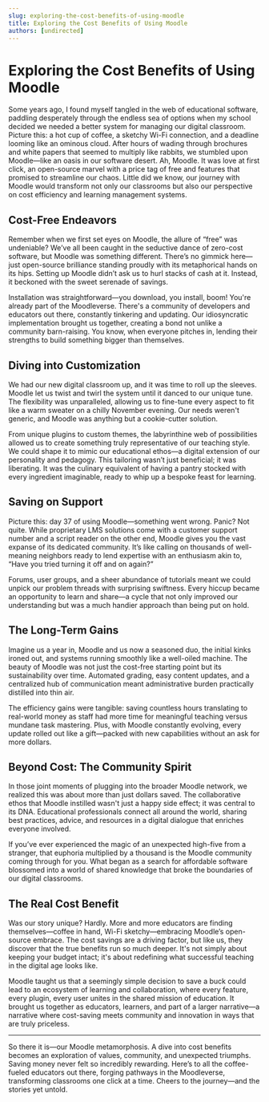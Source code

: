 ```yaml
---
slug: exploring-the-cost-benefits-of-using-moodle
title: Exploring the Cost Benefits of Using Moodle
authors: [undirected]
---
```



# Exploring the Cost Benefits of Using Moodle

Some years ago, I found myself tangled in the web of educational software, paddling desperately through the endless sea of options when my school decided we needed a better system for managing our digital classroom. Picture this: a hot cup of coffee, a sketchy Wi-Fi connection, and a deadline looming like an ominous cloud. After hours of wading through brochures and white papers that seemed to multiply like rabbits, we stumbled upon Moodle—like an oasis in our software desert. Ah, Moodle. It was love at first click, an open-source marvel with a price tag of free and features that promised to streamline our chaos. Little did we know, our journey with Moodle would transform not only our classrooms but also our perspective on cost efficiency and learning management systems.

## Cost-Free Endeavors

Remember when we first set eyes on Moodle, the allure of “free” was undeniable? We’ve all been caught in the seductive dance of zero-cost software, but Moodle was something different. There’s no gimmick here—just open-source brilliance standing proudly with its metaphorical hands on its hips. Setting up Moodle didn’t ask us to hurl stacks of cash at it. Instead, it beckoned with the sweet serenade of savings.

Installation was straightforward—you download, you install, boom! You're already part of the Moodleverse. There's a community of developers and educators out there, constantly tinkering and updating. Our idiosyncratic implementation brought us together, creating a bond not unlike a community barn-raising. You know, when everyone pitches in, lending their strengths to build something bigger than themselves. 

## Diving into Customization

We had our new digital classroom up, and it was time to roll up the sleeves. Moodle let us twist and twirl the system until it danced to our unique tune. The flexibility was unparalleled, allowing us to fine-tune every aspect to fit like a warm sweater on a chilly November evening. Our needs weren't generic, and Moodle was anything but a cookie-cutter solution.

From unique plugins to custom themes, the labyrinthine web of possibilities allowed us to create something truly representative of our teaching style. We could shape it to mimic our educational ethos—a digital extension of our personality and pedagogy. This tailoring wasn’t just beneficial; it was liberating. It was the culinary equivalent of having a pantry stocked with every ingredient imaginable, ready to whip up a bespoke feast for learning.

## Saving on Support

Picture this: day 37 of using Moodle—something went wrong. Panic? Not quite. While proprietary LMS solutions come with a customer support number and a script reader on the other end, Moodle gives you the vast expanse of its dedicated community. It’s like calling on thousands of well-meaning neighbors ready to lend expertise with an enthusiasm akin to, “Have you tried turning it off and on again?”

Forums, user groups, and a sheer abundance of tutorials meant we could unpick our problem threads with surprising swiftness. Every hiccup became an opportunity to learn and share—a cycle that not only improved our understanding but was a much handier approach than being put on hold.

## The Long-Term Gains

Imagine us a year in, Moodle and us now a seasoned duo, the initial kinks ironed out, and systems running smoothly like a well-oiled machine. The beauty of Moodle was not just the cost-free starting point but its sustainability over time. Automated grading, easy content updates, and a centralized hub of communication meant administrative burden practically distilled into thin air. 

The efficiency gains were tangible: saving countless hours translating to real-world money as staff had more time for meaningful teaching versus mundane task mastering. Plus, with Moodle constantly evolving, every update rolled out like a gift—packed with new capabilities without an ask for more dollars.

## Beyond Cost: The Community Spirit

In those joint moments of plugging into the broader Moodle network, we realized this was about more than just dollars saved. The collaborative ethos that Moodle instilled wasn't just a happy side effect; it was central to its DNA. Educational professionals connect all around the world, sharing best practices, advice, and resources in a digital dialogue that enriches everyone involved. 

If you’ve ever experienced the magic of an unexpected high-five from a stranger, that euphoria multiplied by a thousand is the Moodle community coming through for you. What began as a search for affordable software blossomed into a world of shared knowledge that broke the boundaries of our digital classrooms.

## The Real Cost Benefit

Was our story unique? Hardly. More and more educators are finding themselves—coffee in hand, Wi-Fi sketchy—embracing Moodle’s open-source embrace. The cost savings are a driving factor, but like us, they discover that the true benefits run so much deeper. It's not simply about keeping your budget intact; it's about redefining what successful teaching in the digital age looks like. 

Moodle taught us that a seemingly simple decision to save a buck could lead to an ecosystem of learning and collaboration, where every feature, every plugin, every user unites in the shared mission of education. It brought us together as educators, learners, and part of a larger narrative—a narrative where cost-saving meets community and innovation in ways that are truly priceless.

---

So there it is—our Moodle metamorphosis. A dive into cost benefits becomes an exploration of values, community, and unexpected triumphs. Saving money never felt so incredibly rewarding. Here’s to all the coffee-fueled educators out there, forging pathways in the Moodleverse, transforming classrooms one click at a time. Cheers to the journey—and the stories yet untold.